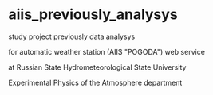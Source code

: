 # aiis_previously_analysys

study project previously data analysys

for automatic weather station (AIIS "POGODA") web service

at Russian State Hydrometeorological State University

Experimental Physics of the Atmosphere department
